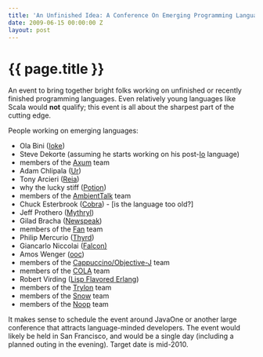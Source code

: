 ```yaml
---
title: 'An Unfinished Idea: A Conference On Emerging Programming Languages'
date: 2009-06-15 00:00:00 Z
layout: post
---
```


{{ page.title }}
================

An event to bring together bright folks working on unfinished or recently finished programming languages. Even relatively young languages like Scala would **not** qualify; this event is all about the sharpest part of the cutting edge.

People working on emerging languages:

-   Ola Bini ([Ioke](http://ioke.org/"))
-   Steve Dekorte (assuming he starts working on his post-<a href="http://www.iolanguage.com/">Io</a> language)
-   members of the <a href="http://msdn.microsoft.com/en-us/devlabs/dd795202.aspx">Axum</a> team
-   Adam Chlipala (<a href="http://www.impredicative.com/ur/">Ur</a>)
-   Tony Arcieri (<a href="http://wiki.reia-lang.org/wiki/Reia_Programming_Language">Reia</a>)
-   why the lucky stiff (<a href="http://hackety.org/potion/">Potion</a>)
-   members of the <a href="http://prog.vub.ac.be/amop/">AmbientTalk</a> team
-   Chuck Esterbrook (<a href="http://cobra-language.com/">Cobra</a>) - [is the language too old?]
-   Jeff Prothero (<a href="http://mythryl.org/">Mythryl</a>)
-   Gilad Bracha ([Newspeak](http://bracha.org/Site/Newspeak.html))
-   members of the <a href="http://fandev.org/">Fan</a> team</li>
-   Philip Mercurio (<a href="http://thyrd.org/">Thyrd</a>)
-   Giancarlo Niccolai (<a href="http://falconpl.org/">Falcon)</a>
-   Amos Wenger (<a href="http://ooc-lang.org/">ooc</a>)
-   members of the <a href="http://cappuccino.org/">Cappuccino/Objective-J</a> team
-   members of the <a href="http://piumarta.com/software/cola/">COLA</a> team
-   Robert Virding (<a href="http://forum.trapexit.org/viewtopic.php?p=40268">Lisp Flavored Erlang</a>)
-   members of the <a href="http://somefancy.com/trylon/">Trylon</a> team
-   members of the <a href="http://snow.meta.io/">Snow</a> team
-   members of the <a href="http://code.google.com/p/noop/">Noop</a> team

It makes sense to schedule the event around JavaOne or another large conference that attracts language-minded developers. The event would likely be held in San Francisco, and would be a single day (including a planned outing in the evening). Target date is mid-2010.
